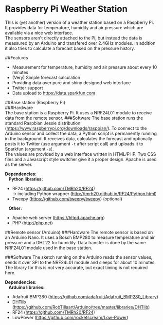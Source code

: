 # Raspberry Pi Weather Station

This is (yet another) version of a weather station based on a Raspberry Pi.  
It provides data for temperature, humidity and air pressure which are available via a nice web interface.  
The sensors aren't directly attached to the Pi, but instead the data is meassured by an Arduino and transfered over 2.4GHz modules. In addition it also tries to calculate a forecast based on the pressure history.

##Features
* Measurement for temperature, humidity and air pressure about every 10 minutes
* (Very) Simple forecast calculation
* Providing data over pure and shiny designed web interface
* Twitter support
* Data upload to https://data.sparkfun.com

##Base station (Raspberry Pi)  
###Hardware  
The base station is a Raspberry Pi. It uses a NRF24L01 module to receive data from the remote sensor.
###Software
The base station runs the standard Raspbian Jessie distribution (https://www.raspberrypi.org/downloads/raspbian/). To connect to the Arduino sensor and collect the data, a Python script is permanently running in the background. It receives data, calculates the forecast and optionally posts it to Twitter (use argument `-t` after script call) and uploads it to Sparkfun (argument `-s`).  
The values are provided by a web interface written in HTML/PHP. Two CSS files and a Javascript style switcher give it a proper design. Apache is used as the server.  

**Dependencies:**  
&nbsp;&nbsp;&nbsp;**Python libraries:**  
  * RF24 (https://github.com/TMRh20/RF24)  
   -> including Python wrapper (http://tmrh20.github.io/RF24/Python.html)
  * Tweepy (https://github.com/tweepy/tweepy) (optional)

&nbsp;&nbsp;&nbsp;**Other:**  
  * Apache web server (https://httpd.apache.org)
  * PHP (http://php.net)

##Remote sensor (Arduino)
###Hardware
The remote sensor is based on an Arduino Nano. It uses a Bosch BMP280 to measure temperature and air pressure and a DHT22 for humidity. Data transfer is done by the same NRF24L01 module used in the base station.

###Software
The sketch running on the Arduino reads the sensor values, sends it over SPI to the NRF24L01 module and sleeps for about 10 minutes. The library for this is not very accurate, but exact timing is not required here.
  
**Dependencies:**  
&nbsp;&nbsp;&nbsp;**Arduino libraries:** 
  * Adafruit BMP280 (https://github.com/adafruit/Adafruit_BMP280_Library)
  * DHTlib (https://github.com/RobTillaart/Arduino/tree/master/libraries/DHTlib)
  * RF24 (https://github.com/TMRh20/RF24)
  * LowPower (https://github.com/rocketscream/Low-Power)

